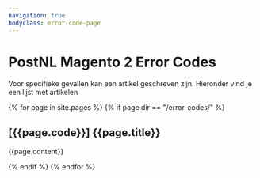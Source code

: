 ```yaml
---
navigation: true
bodyclass: error-code-page
---
```

# PostNL Magento 2 Error Codes

Voor specifieke gevallen kan een artikel geschreven zijn. Hieronder vind je een lijst met artikelen

{% for page in site.pages %}
{% if page.dir == "/error-codes/" %}
<div class="block">
    <h2 id="{{page.code}}" data-navigation-title="{{page.code}}">[{{page.code}}] {{page.title}}</h2>
    <p>{{page.content}}</p>
</div>
{% endif %}
{% endfor %}
